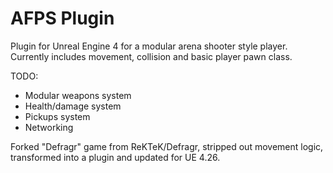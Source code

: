 # AFPS Plugin

Plugin for Unreal Engine 4 for a modular arena shooter style player.
Currently includes movement, collision and basic player pawn class.

TODO:
* Modular weapons system
* Health/damage system
* Pickups system
* Networking

Forked "Defragr" game from ReKTeK/Defragr, stripped out movement logic, transformed into a plugin and updated for UE 4.26.

